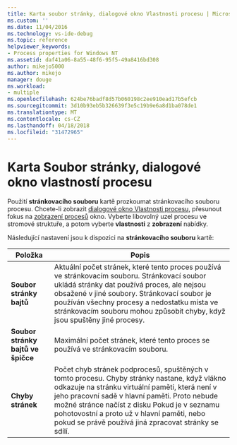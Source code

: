 ```yaml
---
title: Karta soubor stránky, dialogové okno Vlastnosti procesu | Microsoft Docs
ms.custom: ''
ms.date: 11/04/2016
ms.technology: vs-ide-debug
ms.topic: reference
helpviewer_keywords:
- Process properties for Windows NT
ms.assetid: daf41a06-8a55-48f6-95f5-49a8416bd308
author: mikejo5000
ms.author: mikejo
manager: douge
ms.workload:
- multiple
ms.openlocfilehash: 624be76badf8d57b060198c2ee910ead17b5efcb
ms.sourcegitcommit: 3d10b93eb5b326639f3e5c19b9e6a8d1ba078de1
ms.translationtype: MT
ms.contentlocale: cs-CZ
ms.lasthandoff: 04/18/2018
ms.locfileid: "31472965"
---
```

# <a name="page-file-tab-process-properties-dialog-box"></a>Karta Soubor stránky, dialogové okno vlastností procesu
Použití **stránkovacího souboru** kartě prozkoumat stránkovacího souboru procesu. Chcete-li zobrazit [dialogové okno Vlastnosti procesu](../debugger/process-properties-dialog-box.md), přesunout fokus na [zobrazení procesů](../debugger/processes-view.md) okno. Vyberte libovolný uzel procesu ve stromové struktuře, a potom vyberte **vlastnosti** z **zobrazení** nabídky.  
  
 Následující nastavení jsou k dispozici na **stránkovacího souboru** kartě:  
  
|Položka|Popis|  
|-----------|-----------------|  
|**Soubor stránky bajtů**|Aktuální počet stránek, které tento proces používá ve stránkovacím souboru. Stránkovací soubor ukládá stránky dat používá proces, ale nejsou obsažené v jiné soubory. Stránkovací soubor je používán všechny procesy a nedostatku místa ve stránkovacím souboru mohou způsobit chyby, když jsou spuštěny jiné procesy.|  
|**Soubor stránky bajtů ve špičce**|Maximální počet stránek, které tento proces se používá ve stránkovacím souboru.|  
|**Chyby stránek**|Počet chyb stránek podprocesů, spuštěných v tomto procesu. Chyby stránky nastane, když vlákno odkazuje na stránku virtuální paměti, která není v jeho pracovní sadě v hlavní paměti. Proto nebude možné stránce načíst z disku Pokud je v seznamu pohotovostní a proto už v hlavní paměti, nebo pokud se právě používá jiná zpracovat stránky se sdílí.|